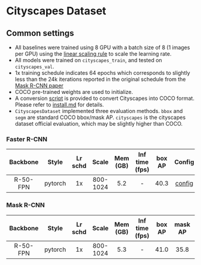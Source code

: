 # Cityscapes Dataset

## Common settings

- All baselines were trained using 8 GPU with a batch size of 8 (1 images per GPU) using the [linear scaling rule](https://arxiv.org/abs/1706.02677) to scale the learning rate.
- All models were trained on `cityscapes_train`, and tested on `cityscapes_val`.
- 1x training schedule indicates 64 epochs which corresponds to slightly less than the 24k iterations reported in the original schedule from the [Mask R-CNN paper](https://arxiv.org/abs/1703.06870)
- COCO pre-trained weights are used to initialize.
- A conversion [script](../../tools/convert_datasets/cityscapes.py) is provided to convert Cityscapes into COCO format. Please refer to [install.md](../../docs/install.md#prepare-datasets) for details.
- `CityscapesDataset` implemented three evaluation methods. `bbox` and `segm` are standard COCO bbox/mask AP. `cityscapes` is the cityscapes dataset official evaluation, which may be slightly higher than COCO.

### Faster R-CNN

|    Backbone     |  Style  | Lr schd | Scale    | Mem (GB) | Inf time (fps) | box AP | Config | Download   |
| :-------------: | :-----: | :-----: | :---:    | :------: | :------------: | :----: | :------: | :--------: |
|    R-50-FPN     | pytorch |   1x    | 800-1024 |   5.2    |       -        |  40.3  | [config](https://github.com/open-mmlab/mmdetection/tree/master/configs/cityscapes/faster_rcnn_r50_fpn_1x_cityscapes.py) | [model](http://download.openmmlab.com/mmdetection/v2.0/cityscapes/faster_rcnn_r50_fpn_1x_cityscapes_20200502-829424c0.pth) &#124; [log](http://download.openmmlab.com/mmdetection/v2.0/cityscapes/faster_rcnn_r50_fpn_1x_cityscapes_20200502_114915.log.json) |

### Mask R-CNN

|    Backbone     |  Style  | Lr schd | Scale    | Mem (GB) | Inf time (fps) | box AP | mask AP | Config | Download |
| :-------------: | :-----: | :-----: | :------: | :------: | :------------: | :----: | :-----: | :------: | :------: |
|    R-50-FPN     | pytorch |   1x    | 800-1024 |   5.3    |       -        |  41.0  |  35.8   | [config](https://github.com/open-mmlab/mmdetection/tree/master/configs/cityscapes/mask_rcnn_r50_fpn_1x_cityscapes.py) | [model](https://download.openmmlab.com/mmdetection/v2.0/cityscapes/mask_rcnn_r50_fpn_1x_cityscapes/mask_rcnn_r50_fpn_1x_cityscapes_20201211_133733-d2858245.pth) &#124; [log](https://download.openmmlab.com/mmdetection/v2.0/cityscapes/mask_rcnn_r50_fpn_1x_cityscapes/mask_rcnn_r50_fpn_1x_cityscapes_20201211_133733.log.json) |
